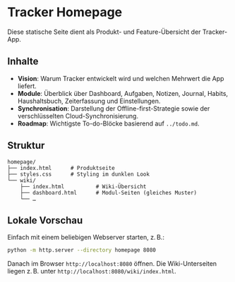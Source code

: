 # Tracker Homepage

Diese statische Seite dient als Produkt- und Feature-Übersicht der Tracker-App.

## Inhalte

- **Vision**: Warum Tracker entwickelt wird und welchen Mehrwert die App liefert.
- **Module**: Überblick über Dashboard, Aufgaben, Notizen, Journal, Habits, Haushaltsbuch, Zeiterfassung und Einstellungen.
- **Synchronisation**: Darstellung der Offline-first-Strategie sowie der verschlüsselten Cloud-Synchronisierung.
- **Roadmap**: Wichtigste To-do-Blöcke basierend auf `../todo.md`.

## Struktur

```
homepage/
├── index.html      # Produktseite
├── styles.css      # Styling im dunklen Look
└── wiki/
    ├── index.html          # Wiki-Übersicht
    ├── dashboard.html      # Modul-Seiten (gleiches Muster)
    └── …
```

## Lokale Vorschau

Einfach mit einem beliebigen Webserver starten, z. B.:

```bash
python -m http.server --directory homepage 8080
```

Danach im Browser `http://localhost:8080` öffnen. Die Wiki-Unterseiten liegen z. B. unter `http://localhost:8080/wiki/index.html`.
